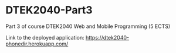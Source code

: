# DTEK2040-Part3
Part 3 of course DTEK2040 Web and Mobile Programming (5 ECTS)

Link to the deployed application: https://dtek2040-phonedir.herokuapp.com/
